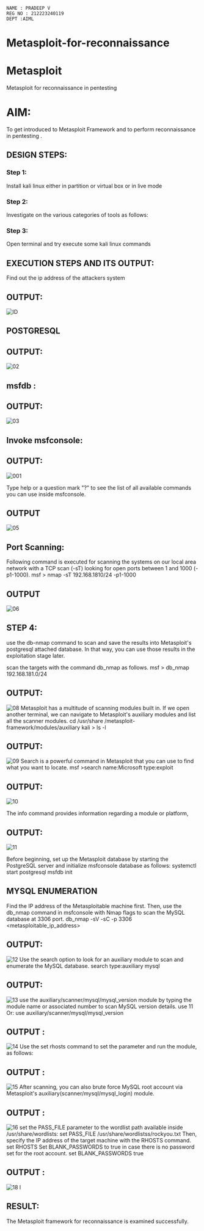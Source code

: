 ```
NAME : PRADEEP V
REG NO : 212223240119
DEPT :AIML
```
# Metasploit-for-reconnaissance
# Metasploit
Metasploit for reconnaissance in pentesting

# AIM:

To get introduced to Metasploit Framework and to  perform reconnaissance  in pentesting .

## DESIGN STEPS:

### Step 1:

Install kali linux either in partition or virtual box or in live mode

### Step 2:

Investigate on the various categories of tools as follows:

### Step 3:

Open terminal and try execute some kali linux commands

## EXECUTION STEPS AND ITS OUTPUT:
Find out the ip address of the attackers system


## OUTPUT:
![ID](https://github.com/user-attachments/assets/3fac5b1e-363a-4f4a-bc1f-d225c3ac3c89)



## POSTGRESQL


## OUTPUT:
![02](https://github.com/user-attachments/assets/4a46a1b8-8ebb-4f72-b53b-026fbd1ffe41)


## msfdb :

## OUTPUT:
![03](https://github.com/user-attachments/assets/2efe3c40-c37c-48a3-b708-964c056da52c)

## Invoke msfconsole:

## OUTPUT:

![001](https://github.com/user-attachments/assets/0d82f99d-8ecf-42df-97cd-b13204685f54)

Type help or a question mark "?" to see the list of all available commands you can use inside msfconsole.

## OUTPUT

![05](https://github.com/user-attachments/assets/a1dd4118-113e-4cfc-995e-4b2d1410929d)

## Port Scanning:
Following command is executed for scanning the systems on our local area network with a TCP scan (-sT) looking for open ports between 1 and 1000 (-p1-1000). msf > nmap -sT 192.168.1810/24 -p1-1000

 ## OUTPUT
 
![06](https://github.com/user-attachments/assets/691e8f68-7208-492e-bb90-0b5bd6788c08)
## STEP 4:
use the db-nmap command to scan and save the results into Metasploit's postgresql attached database. In that way, you can use those results in the exploitation stage later.

scan the targets with the command db_nmap as follows. msf > db_nmap 192.168.181.0/24
## OUTPUT:
![08](https://github.com/user-attachments/assets/238189e5-c59c-4340-bb85-0b2ca9bde6cf)
Metasploit has a multitude of scanning modules built in. If we open another terminal, we can navigate to Metasploit's auxiliary modules and list all the scanner modules. cd /usr/share /metasploit-framework/modules/auxiliary kali > ls -l
## OUTPUT:
![09](https://github.com/user-attachments/assets/00eeff83-e74d-4bc5-a00d-821428186dc2)
Search is a powerful command in Metasploit that you can use to find what you want to locate. msf >search name:Microsoft type:exploit
## OUTPUT:
![10](https://github.com/user-attachments/assets/b5d0af80-116b-4bc2-8f37-140645bba5cd)

The info command provides information regarding a module or platform,
## OUTPUT:
![11](https://github.com/user-attachments/assets/db0f321e-add0-47ff-8534-31a7aab57aee)

Before beginning, set up the Metasploit database by starting the PostgreSQL server and initialize msfconsole database as follows: systemctl start postgresql msfdb init
## MYSQL ENUMERATION
Find the IP address of the Metasploitable machine first. Then, use the db_nmap command in msfconsole with Nmap flags to scan the MySQL database at 3306 port. db_nmap -sV -sC -p 3306 <metasploitable_ip_address>
## OUTPUT:
![12](https://github.com/user-attachments/assets/bc84e442-a15a-4881-abcb-f6737a34ee87)
Use the search option to look for an auxiliary module to scan and enumerate the MySQL database. search type:auxiliary mysql
## OUTPUT:
![13](https://github.com/user-attachments/assets/2d555d67-0e4d-4b24-b78f-4555fd839e77)
use the auxiliary/scanner/mysql/mysql_version module by typing the module name or associated number to scan MySQL version details. use 11 Or: use auxiliary/scanner/mysql/mysql_version
## OUTPUT :
![14](https://github.com/user-attachments/assets/18b86061-b729-4cbc-baa7-edc12779494a)
Use the set rhosts command to set the parameter and run the module, as follows:
## OUTPUT :
![15](https://github.com/user-attachments/assets/c2605810-9243-4aa4-b99a-6c6255182396)
After scanning, you can also brute force MySQL root account via Metasploit's auxiliary(scanner/mysql/mysql_login) module.
## OUTPUT :
![16](https://github.com/user-attachments/assets/c122efcd-e7c4-4c27-9e9e-3e40815496d6)
set the PASS_FILE parameter to the wordlist path available inside /usr/share/wordlists: set PASS_FILE /usr/share/wordlistss/rockyou.txt Then, specify the IP address of the target machine with the RHOSTS command. set RHOSTS Set BLANK_PASSWORDS to true in case there is no password set for the root account. set BLANK_PASSWORDS true
## OUTPUT :
![18 l](https://github.com/user-attachments/assets/12431d41-f034-4796-9f96-925ce449b8a6)


## RESULT:
The Metasploit framework for reconnaissance is  examined successfully.
